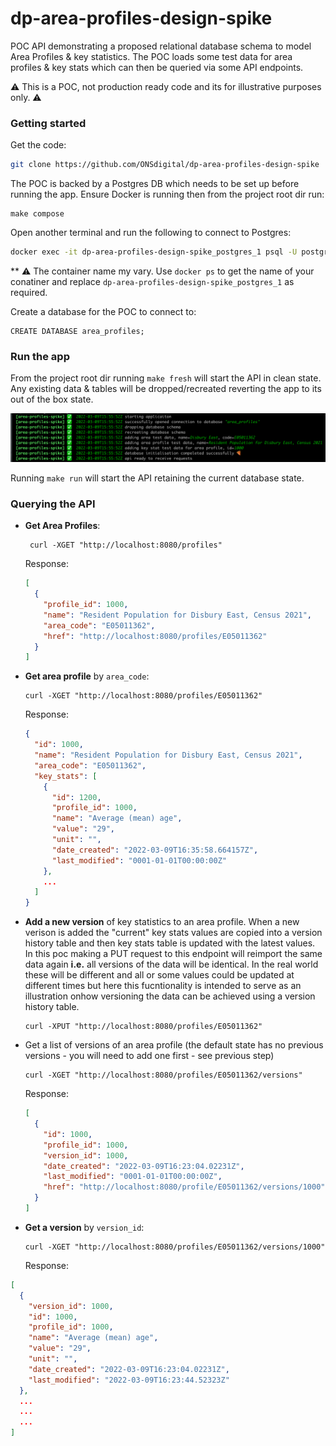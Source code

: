 # dp-area-profiles-design-spike

POC API demonstrating a proposed relational database schema to model Area Profiles & key statistics. The POC loads some
test data for area profiles & key stats which can then be queried via some API endpoints.

:warning: This is a POC, not production ready code and its for illustrative purposes only. :warning:

### Getting started

Get the code:

  ```bash
  git clone https://github.com/ONSdigital/dp-area-profiles-design-spike
  ```

The POC is backed by a Postgres DB which needs to be set up before running the app. Ensure Docker is running then from
the project root dir run:

  ```
  make compose
  ```

Open another terminal and run the following to connect to Postgres:

```bash
docker exec -it dp-area-profiles-design-spike_postgres_1 psql -U postgres
```

** :warning: The container name my vary. Use `docker ps` to get the name of your conatiner and replace
`dp-area-profiles-design-spike_postgres_1` as required.

Create a database for the POC to connect to:

  ```
  CREATE DATABASE area_profiles;
  ```

### Run the app

From the project root dir running `make fresh` will start the API in clean state. Any existing data & tables will be
dropped/recreated reverting the app to its out of the box state.

![Alt text](pic1.png?raw=true "Optional Title")

Running `make run` will start the API retaining the current database state.

### Querying the API

- **Get Area Profiles**:
  ```shell
   curl -XGET "http://localhost:8080/profiles"
  ```
  Response:
  ```json
  [
    {
      "profile_id": 1000,
      "name": "Resident Population for Disbury East, Census 2021",
      "area_code": "E05011362",
      "href": "http://localhost:8080/profiles/E05011362"
    }
  ]
  ```

- **Get area profile** by `area_code`:
  ```shell
  curl -XGET "http://localhost:8080/profiles/E05011362"
  ```
  
  Response:
  ```json
  {
    "id": 1000,
    "name": "Resident Population for Disbury East, Census 2021",
    "area_code": "E05011362",
    "key_stats": [
      {
        "id": 1200,
        "profile_id": 1000,
        "name": "Average (mean) age",
        "value": "29",
        "unit": "",
        "date_created": "2022-03-09T16:35:58.664157Z",
        "last_modified": "0001-01-01T00:00:00Z"
      },
      ...
    ]
  }
  ```

- **Add a new version** of key statistics to an area profile. When a new verison is added the "current"
  key stats values are copied into a version history table and then key stats table is updated with the latest values.  
  In this poc making a PUT request to this endpoint will reimport the same data again __i.e.__ all versions of the data
  will be identical. In the real world these will be different and all or some values could be updated at different times
  but here this fucntionality is intended to serve as an illustration onhow versioning the data can be achieved
  using a version history table.
  ```shell
  curl -XPUT "http://localhost:8080/profiles/E05011362"
  ```

- Get a list of versions of an area profile (the default state has no previous versions - you will need to add one 
  first - see previous step)
  ````shell
  curl -XGET "http://localhost:8080/profiles/E05011362/versions"
  ````
  Response:
  ```json
  [
    {
      "id": 1000,
      "profile_id": 1000,
      "version_id": 1000,
      "date_created": "2022-03-09T16:23:04.02231Z",
      "last_modified": "0001-01-01T00:00:00Z",
      "href": "http://localhost:8080/profile/E05011362/versions/1000"
    }
  ]
  ```


- **Get a version** by `version_id`:
  ````shell
  curl -XGET "http://localhost:8080/profiles/E05011362/versions/1000"
  ````
  Response:
```json
[
  {
    "version_id": 1000,
    "id": 1000,
    "profile_id": 1000,
    "name": "Average (mean) age",
    "value": "29",
    "unit": "",
    "date_created": "2022-03-09T16:23:04.02231Z",
    "last_modified": "2022-03-09T16:23:44.52323Z"
  },
  ...
  ...
  ...
]
```

